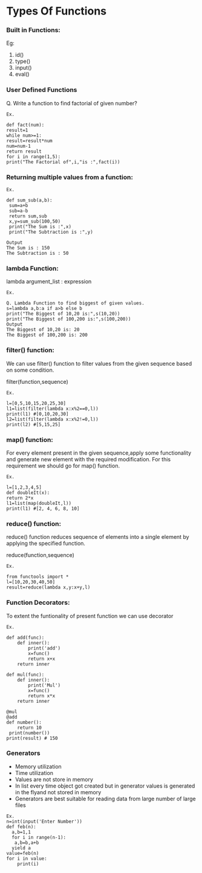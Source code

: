 # Types Of Functions

### Built in Functions:
Eg:
1. id()
2. type()
3. input()
4. eval()

### User Defined Functions
Q. Write a function to find factorial of given number?

```
Ex.

def fact(num):
result=1
while num>=1:
result=result*num
num=num-1
return result
for i in range(1,5):
print("The Factorial of",i,"is :",fact(i)) 

```
### Returning multiple values from a function:

```
Ex.

def sum_sub(a,b):
 sum=a+b
 sub=a-b
 return sum,sub
 x,y=sum_sub(100,50)
 print("The Sum is :",x)
 print("The Subtraction is :",y)

Output
The Sum is : 150
The Subtraction is : 50 

```

### lambda Function:
lambda argument_list : expression

```
Ex.

Q. Lambda Function to find biggest of given values.
s=lambda a,b:a if a>b else b
print("The Biggest of 10,20 is:",s(10,20))
print("The Biggest of 100,200 is:",s(100,200))
Output
The Biggest of 10,20 is: 20
The Biggest of 100,200 is: 200 

```

### filter() function:
We can use filter() function to filter values from the given sequence based on some
condition.

filter(function,sequence)

```
Ex.

l=[0,5,10,15,20,25,30]
l1=list(filter(lambda x:x%2==0,l))
print(l1) #[0,10,20,30]
l2=list(filter(lambda x:x%2!=0,l))
print(l2) #[5,15,25] 

```

### map() function:
For every element present in the given sequence,apply some functionality and generate
new element with the required modification. For this requirement we should go for
map() function.

```
Ex.

l=[1,2,3,4,5]
def doubleIt(x):
return 2*x
l1=list(map(doubleIt,l))
print(l1) #[2, 4, 6, 8, 10] 

```

### reduce() function:
reduce() function reduces sequence of elements into a single element by applying the
specified function.

reduce(function,sequence)

```
Ex.

from functools import *
l=[10,20,30,40,50]
result=reduce(lambda x,y:x+y,l)

```


### Function Decorators:
To extent the funtionality of present function we can use decorator

```
Ex.

def add(func):
    def inner():
        print('add')
        x=func()
        return x+x
    return inner
        
def mul(func):
    def inner():
        print('Mul')
        x=func()
        return x*x
    return inner    

@mul
@add
def number():
    return 10
 print(number())
print(result) # 150 

```


### Generators
- Memory utilization 
- Time utilization 
- Values are not store in memory
- In list every time object got created but in generator values is generated in the flyand not stored in memory 
- Generators are best suitable for reading data from large number of large files

```
Ex.
n=int(input('Enter Number'))
def feb(n):
  a,b=1,1
  for i in range(n-1):
   a,b=b,a+b
  yield a
value=feb(n)
for i in value:
    print(i)
    
```

